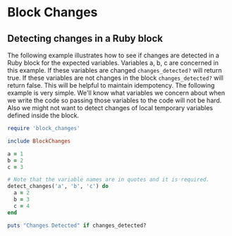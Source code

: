 Block Changes
=============

Detecting changes in a Ruby block
---------------------------------
The following example illustrates how to see if changes are detected in a Ruby block for the expected variables. Variables a, b, c are concerned in this example. If these variables are changed `changes_detected?` will return true. If these variables are not changes in the block `changes_detected?` will return false. This will be helpful to maintain idempotency. The following example is very simple. We'll know what variables we concern about when we write the code so passing those variables to the code will not be hard. Also we might not want to detect changes of local temporary variables defined inside the block.

```ruby
require 'block_changes'

include BlockChanges

a = 1
b = 2
c = 3

# Note that the variable names are in quotes and it is required.
detect_changes('a', 'b', 'c') do
  a = 2
  b = 3
  c = 4
end

puts "Changes Detected" if changes_detected?
```
